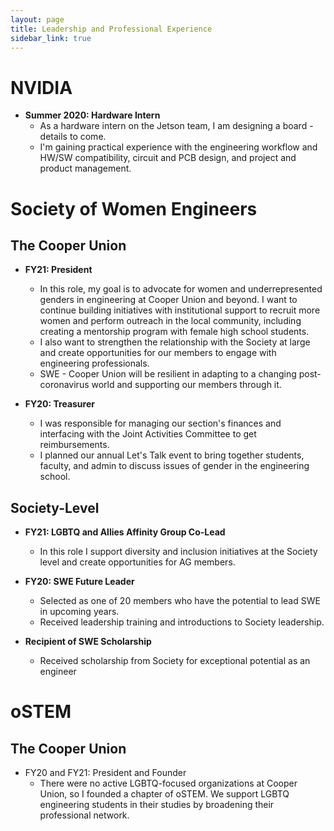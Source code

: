 ```yaml
---
layout: page
title: Leadership and Professional Experience
sidebar_link: true
---
```


# NVIDIA
* **Summer 2020: Hardware Intern**
	* As a hardware intern on the Jetson team, I am designing a board - details to come.
	* I'm gaining practical experience with the engineering workflow and HW/SW compatibility, circuit and PCB design, and project and product management.


# Society of Women Engineers

## The Cooper Union
* **FY21: President**
	* In this role, my goal is to advocate for women and underrepresented genders in engineering at Cooper Union and beyond. I want to continue building initiatives with institutional support to recruit more women and perform outreach in the local community, including creating a mentorship program with female high school students. 
	* I also want to strengthen the relationship with the Society at large and create opportunities for our members to engage with engineering professionals.
	* SWE - Cooper Union will be resilient in adapting to a changing post-coronavirus world and supporting our members through it.

* **FY20: Treasurer**
	* I was responsible for managing our section's finances and interfacing with the Joint Activities Committee to get reimbursements.
	* I planned our annual Let's Talk event to bring together students, faculty, and admin to discuss issues of gender in the engineering school.

## Society-Level
* **FY21: LGBTQ and Allies Affinity Group Co-Lead**
	* In this role I support diversity and inclusion initiatives at the Society level and create opportunities for AG members. 

* **FY20: SWE Future Leader**
	* Selected as one of 20 members who have the potential to lead SWE in upcoming years.
	* Received leadership training and introductions to Society leadership.

* **Recipient of SWE Scholarship**
	* Received scholarship from Society for exceptional potential as an engineer

# oSTEM
## The Cooper Union
* FY20 and FY21: President and Founder
	* There were no active LGBTQ-focused organizations at Cooper Union, so I founded a chapter of oSTEM. We support LGBTQ engineering students in their studies by broadening their professional network.
